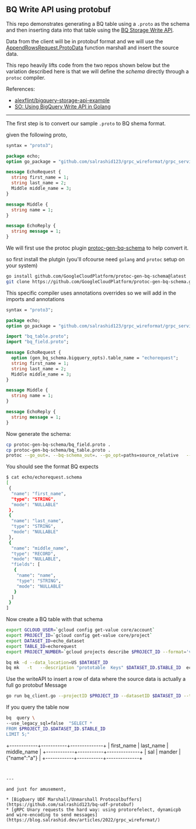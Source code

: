 ## BQ Write API using protobuf

This repo demonstrates generating a BQ table using a `.proto` as the schema and then inserting data into that table using the [BQ Storage Write API](https://cloud.google.com/bigquery/docs/write-api).

Data from the client will be in protobuf format and we will use the [AppendRowsRequest.ProtoData](https://cloud.google.com/bigquery/docs/reference/storage/rpc/google.cloud.bigquery.storage.v1#google.cloud.bigquery.storage.v1.AppendRowsRequest.ProtoData) function marshall and insert the source data.   

This repo heavily lifts code from the two repos shown below but the variation described here is that we will define the _schema_ directly through a `protoc` compiler.

References:

- [alexflint/bigquery-storage-api-example](https://github.com/alexflint/bigquery-storage-api-example)
- [SO: Using BigQuery Write API in Golang](https://stackoverflow.com/questions/70279279/using-bigquery-write-api-in-golang)

---

The first step is to convert our sample `.proto` to BQ shema format.

given the following proto, 

```proto
syntax = "proto3";

package echo;
option go_package = "github.com/salrashid123/grpc_wireformat/grpc_services/src/echo";

message EchoRequest {
  string first_name = 1;
  string last_name = 2;
  Middle middle_name = 3;
}

message Middle {
  string name = 1;
}

message EchoReply {
  string message = 1;
}
```

We will first use the protoc plugin [protoc-gen-bq-schema](https://github.com/GoogleCloudPlatform/protoc-gen-bq-schema) to help convert it.

so first install the plutgin (you'll ofcourse need `golang` and `protoc` setup on your system)

```bash
go install github.com/GoogleCloudPlatform/protoc-gen-bq-schema@latest
git clone https://github.com/GoogleCloudPlatform/protoc-gen-bq-schema.git
```


This specific compiler uses annotations overrides so we will add in the imports and annotations

```proto
syntax = "proto3";

package echo;
option go_package = "github.com/salrashid123/grpc_wireformat/grpc_services/src/echo";

import "bq_table.proto";
import "bq_field.proto";

message EchoRequest {
  option (gen_bq_schema.bigquery_opts).table_name = "echorequest";
  string first_name = 1;
  string last_name = 2;
  Middle middle_name = 3;
}

message Middle {
  string name = 1;
}

message EchoReply {
  string message = 1;
}
```

Now generate the schema:

```bash
cp protoc-gen-bq-schema/bq_field.proto .
cp protoc-gen-bq-schema/bq_table.proto .
protoc --go_out=. --bq-schema_out=. --go_opt=paths=source_relative   --descriptor_set_out=echo/echo.pb     echo/echo.proto
```

You should see the format BQ expects


```bash
$ cat echo/echorequest.schema 
[
 {
  "name": "first_name",
  "type": "STRING",
  "mode": "NULLABLE"
 },
 {
  "name": "last_name",
  "type": "STRING",
  "mode": "NULLABLE"
 },
 {
  "name": "middle_name",
  "type": "RECORD",
  "mode": "NULLABLE",
  "fields": [
   {
    "name": "name",
    "type": "STRING",
    "mode": "NULLABLE"
   }
  ]
 }
]
```


Now create a BQ table with that schema

```bash
export GCLOUD_USER=`gcloud config get-value core/account`
export PROJECT_ID=`gcloud config get-value core/project`
export DATASET_ID=echo_dataset
export TABLE_ID=echorequest
export PROJECT_NUMBER=`gcloud projects describe $PROJECT_ID --format='value(projectNumber)'`

bq mk -d --data_location=US $DATASET_ID
bq mk   -t   --description "prototable  Keys" $DATASET_ID.$TABLE_ID  echo/echorequest.schema
```

Use the writeAPI to insert a row of data where the source data is actually a full go protobuf Message

```bash
go run bq_client.go --projectID $PROJECT_ID --datasetID $DATASET_ID --tableID $TABLE_ID
```


If you query the table now

```bash
bq  query \
--use_legacy_sql=false  "SELECT * 
FROM $PROJECT_ID.$DATASET_ID.$TABLE_ID
LIMIT 5;"
```

+------------+-----------+--------------+
| first_name | last_name | middle_name  |
+------------+-----------+--------------+
| sal        | mander    | {"name":"a"} |
+------------+-----------+--------------+
```


---

and just for amusement, 

* [BigQuery UDF Marshall/Unmarshall Protocolbuffers](https://github.com/salrashid123/bq-udf-protobuf)
* [gRPC Unary requests the hard way: using protorefelect, dynamicpb and wire-encoding to send messages](https://blog.salrashid.dev/articles/2022/grpc_wireformat/)